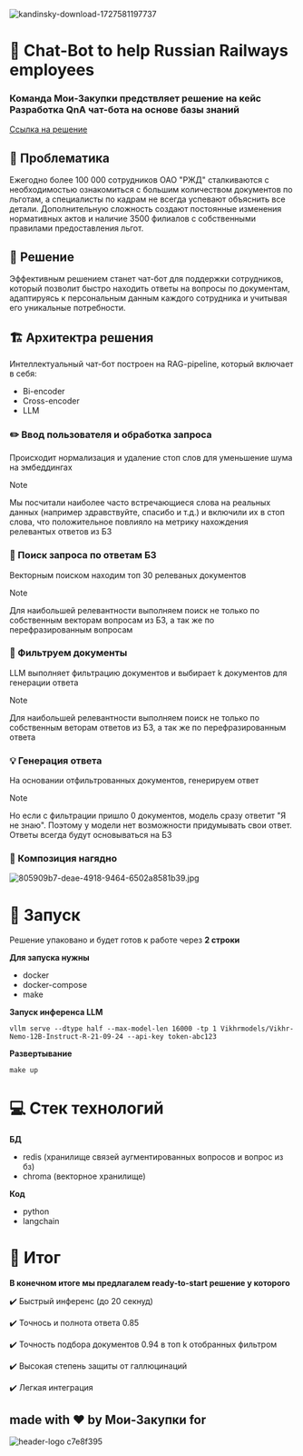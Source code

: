 ![kandinsky-download-1727581197737](https://github.com/user-attachments/assets/e67ce54a-5cb6-424f-a451-d4b1c9e36938)

# :robot: Chat-Bot to help Russian Railways employees

### Команда Мои-Закупки предствляет решение на кейс Разработка QnA чат-бота на основе базы знаний
[Ссылка на решение](https://t.me/airina_rutube_bot)


## :exploding_head: Проблематика

Ежегодно более 100 000 сотрудников ОАО "РЖД" сталкиваются с необходимостью ознакомиться с большим количеством документов по льготам, а специалисты по кадрам не всегда успевают объяснить все детали. Дополнительную сложность создают постоянные изменения нормативных актов и наличие 3500 филиалов с собственными правилами предоставления льгот.
## :hugs: Решение

Эффективным решением станет чат-бот для поддержки сотрудников, который позволит быстро находить ответы на вопросы по документам, адаптируясь к персональным данным каждого сотрудника и учитывая его уникальные потребности.

## :building_construction: Архитектра решения

Интеллектуальный чат-бот построен на RAG-pipeline, который включает в себя:
- Bi-encoder
- Cross-encoder
- LLM

### :pencil2: Ввод пользователя и oбработка запроса

Происходит нормализация и удаление стоп слов для уменьшение шума на эмбеддингах

> [!Note]
> Мы посчитали наиболее часто встречающиеся слова на реальных данных (например здравствуйте, спасибо и т.д.)
> и включили их в стоп слова, что положительное повлияло на метрику нахождения релевантых ответов из БЗ

### :mag_right: Поиск запроса по ответам БЗ

Векторным поиском находим топ 30 релеваных документов

> [!Note]
> Для наибольшей релевантности выполняем поиск не только по собственным векторам вопросам из БЗ, а так же по перефразированным вопросам
>

### :bookmark_tabs: Фильтруем документы

LLM выполняет фильтрацию документов и выбирает k документов для генерации ответа

>[!Note]
>Для наибольшей релевантности выполняем поиск не только по собственным веторам ответов из БЗ, а так же по перефразированным ответа
>

### :bulb: Генерация ответа

На основании отфильтрованных документов, генерируем ответ
> [!Note]
> Но если с фильтрации пришло 0 документов, модель сразу ответит "Я не знаю". Поэтому у модели нет возможности
> придумывать свои ответ. Ответы всегда будут основываться на БЗ
>

### :bricks: Композиция нагядно
![805909b7-deae-4918-9464-6502a8581b39.jpg](..%2F..%2F..%2FDownloads%2F805909b7-deae-4918-9464-6502a8581b39.jpg)
# :rocket: Запуск
Решение упаковано и будет готов к работе через **2 строки**

**Для запуска нужны**
- docker
- docker-compose
- make

**Запуск инференса LLM**
```
vllm serve --dtype half --max-model-len 16000 -tp 1 Vikhrmodels/Vikhr-Nemo-12B-Instruct-R-21-09-24 --api-key token-abc123
```

**Развертывание**
```
make up
```

# :computer: Стек технологий
**БД**
- redis (хранилище связей аугментированных вопросов и вопрос из бз)
- chroma (векторное хранилище)

**Код**
- python
- langchain

# :checkered_flag: Итог
**В конечном итоге мы предлагалем ready-to-start решение у которого**

:heavy_check_mark: Быстрый инференс (до 20 секнуд)

:heavy_check_mark: Точнось и полнота ответа 0.85

:heavy_check_mark: Точность подбора документов 0.94 в топ k отобранных фильтром

:heavy_check_mark: Высокая степень защиты от галлюцинаций

:heavy_check_mark: Легкая интеграция


## made with ♥️ by Мои-Закупки for
![header-logo c7e8f395](https://github.com/user-attachments/assets/8a56ca15-e17a-4ab6-b864-017fce804610)



